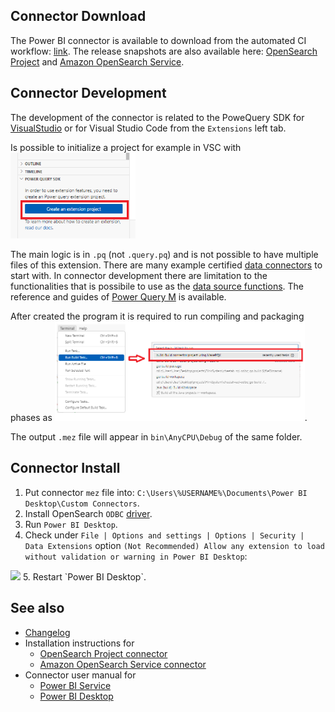 ## Connector Download

The Power BI connector is available to download from the automated CI workflow: [link](https://github.com/opensearch-project/sql-odbc/actions/workflows/bi-connectors.yml).
The release snapshots are also available here: [OpenSearch Project](OpenSearchProject.mez) and [Amazon OpenSearch Service](AmazonOpenSearchService.mez).

## Connector Development

The development of the connector is related to the PoweQuery SDK for [VisualStudio](https://marketplace.visualstudio.com/items?itemName=Dakahn.PowerQuerySDK) or for Visual Studio Code from the `Extensions` left tab. 

Is possible to initialize a project for example in VSC with <img src="img/powerquery_SDK.png" width="200">

The main logic is in `.pq` (not `.query.pq`) and is not possible to have multiple files of this extension. There are many example certified [data connectors](https://github.com/microsoft/DataConnectors/tree/master/samples/ODBC) to start with. In connector development there are limitation to the functionalities that is possibile to use as the [data source functions](https://learn.microsoft.com/en-us/power-query/handling-data-access#data-source-functions). The reference and guides of [Power Query M](https://learn.microsoft.com/en-us/powerquery-m/) is available.

After created the program it is required to run compiling and packaging phases as <img src="img/build_task.png" width="400">. 

The output `.mez` file will appear in `bin\AnyCPU\Debug` of the same folder.


## Connector Install

1. Put connector `mez` file into: `C:\Users\%USERNAME%\Documents\Power BI Desktop\Custom Connectors`.
2. Install OpenSearch `ODBC` [driver](../../README.md#Download-and-Installation-the-Driver).
3. Run `Power BI Desktop`.
4. Check under `File | Options and settings | Options | Security | Data Extensions` option `(Not Recommended) Allow any extension to load without validation or warning in Power BI Desktop`:
<img src="img/pbi_settings.png">
5. Restart `Power BI Desktop`.

## See also

* [Changelog](CHANGELOG.md)
* Installation instructions for
  * [OpenSearch Project connector](OpenSearchProject.md)
  * [Amazon OpenSearch Service connector](AmazonOpenSearchService.md)
* Connector user manual for
  * [Power BI Service](power_bi_service_support.md)
  * [Power BI Desktop](power_bi_support.md)
